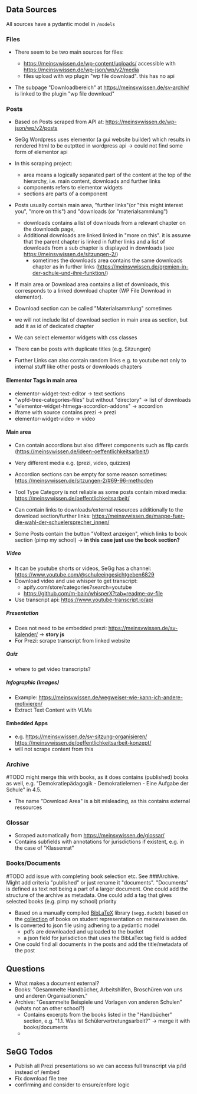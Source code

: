 ## Data Sources

All sources have a pydantic model in `/models`

### Files
- There seem to be two main sources for files: 
    - https://meinsvwissen.de/wp-content/uploads/ accessible with https://meinsvwissen.de/wp-json/wp/v2/media 
    - files upload with wp plugin  "wp file download". this has no api

- The subpage "Downloadbereich" at  https://meinsvwissen.de/sv-archiv/ is linked to the plugin "wp file download"

### Posts
- Based on Posts scraped from API at: https://meinsvwissen.de/wp-json/wp/v2/posts
- SeGg Wordpress uses elementor (a gui website builder) which results in rendered html to be outptted in wordpress api -> could not find some form of elementor api

- In this scraping project:
    - area means a logically separated part of the content at the top of the hierarchy, i.e. main content, downloads and further links
    - components refers to elementor widgets
    - sections are parts of a component

- Posts usually contain main area, "further links"(or "this might interest you", "more on this") and "downloads (or "materialsammlung")
    - downloads contains a list of downloads from a relevant chapter on the downloads page,
    -  Additional downloads are linked linked in "more on this". it is assume that the parent chapter is linked in futher links and a list of downloads from a sub chapter is displayed in downloads (see https://meinsvwissen.de/sitzungen-2/)
        - sometimes the downloads area contains the same downloads chapter as in further links (https://meinsvwissen.de/gremien-in-der-schule-und-ihre-funktion/)

- If main area or Download area contains a list of downloads, this corresponds to a linked download chapter (WP File Download in elementor).
- Download section can be called "Materialsammlung" sometimes
- we will not include list of download section in main area as section, but add it as id of dedicated  chapter
- We can select elementor widgets with css classes

- There can be posts with duplicate titles (e.g. Sitzungen)

- Further Links can also contain random links e.g. to youtube not only to internal stuff like other posts or downloads chapters

#### Elementor Tags in main area

- elementor-widget-text-editor -> text sections
- "wpfd-tree-categories-files" but without "directory" -> list of downloads
- "elementor-widget-htmega-accordion-addons" -> accordion
- iframe with source contains prezi -> prezi
- elementor-widget-video -> video


#### Main area

- Can contain accordions but also differet components such as flip cards (https://meinsvwissen.de/ideen-oeffentlichkeitsarbeit/)
- Very different media e.g. (prezi, video, quizzes)
- Accordion sections can be empty for some reason sometimes: https://meinsvwissen.de/sitzungen-2/#69-96-methoden
- Tool Type Category is not reliable as some posts contain mixed media: https://meinsvwissen.de/oeffentlichkeitsarbeit/

- Can contain links to downloads/external resources additionally to the download section/further links: https://meinsvwissen.de/mappe-fuer-die-wahl-der-schuelersprecher_innen/
- Some Posts contain the button "Volltext anzeigen", which links to book section (pimp my school) -> **in this case just use the book section?**

##### Video
- It can be youtube shorts  or videos, SeGg has a channel: https://www.youtube.com/@schuleeingesichtgeben6829
- Download video and use whisper to get transcript: 
    - apify.com/store/categories?search=youtube 
    - https://github.com/m-bain/whisperX?tab=readme-ov-file
- Use transcript api: https://www.youtube-transcript.io/api

##### Presentation

- Does not need to be embedded prezi: https://meinsvwissen.de/sv-kalender/ -> **story js**
- For Prezi: scrape transcript from linked website

##### Quiz

- where to get video transcripts?

##### Infographic (Images)

- Example: https://meinsvwissen.de/wegweiser-wie-kann-ich-andere-motivieren/
- Extract Text Content with VLMs 

#### Embedded Apps
- e.g. https://meinsvwissen.de/sv-sitzung-organisieren/ https://meinsvwissen.de/oeffentlichkeitsarbeit-konzept/
- will not scrape content from this



### Archive
#TODO might merge this with books, as it does contains (published) books as well, e.g. "Demokratiepädagogik - Demokratielernen - Eine Aufgabe der Schule" in 4.5.
- The name "Download Area" is a bit misleading, as this contains external ressources


### Glossar
- Scraped automatically from https://meinsvwissen.de/glossar/
- Contains subfields with annotations for jurisdictions if existent, e.g. in the case of "Klassenrat"

### Books/Documents
#TODO add issue with completing book selection etc. See ###Archive. Might add criteria "published" or just rename it "documents". "Documents" is defined as text not being a part of a larger document. One could add the structure of the archive as metadata. One could add a tag that gives selected books (e.g. pimp my school) priority
- Based on a manually compiled [BibLaTeX](https://ctan.org/pkg/biblatex?lang=en) library (`segg.duckdb`) based on the [collection](https://meinsvwissen.de/handbuecher/) of books on student representation on meinsvwissen.de. 
- Is converted to json file using adhering to a pydantic model
    - pdfs are downloaded and uploaded to the bucket
    - a json field for jurisdiction that uses the BibLaTex tag field is added
- One could find all documents in the posts and add the title/metadata of the post 

## Questions

- What makes a document external?
- Books: "Gesammelte Handbücher, Arbeitshilfen, Broschüren von uns und anderen Organisationen."
- Archive: "Gesammelte Beispiele und Vorlagen von anderen Schulen" (whats not an other school?)
    - Contains excerpts from the books listed in the "Handbücher" section, e.g. "1.1. Was ist Schülervertretungsarbeit?" -> merge it with books/documents
    -

## SeGG Todos

- Publish all Prezi presentations so we can access full transcript via p/id instead of /embed
- Fix download file tree
- confirming and consider to ensure/enfore logic 
